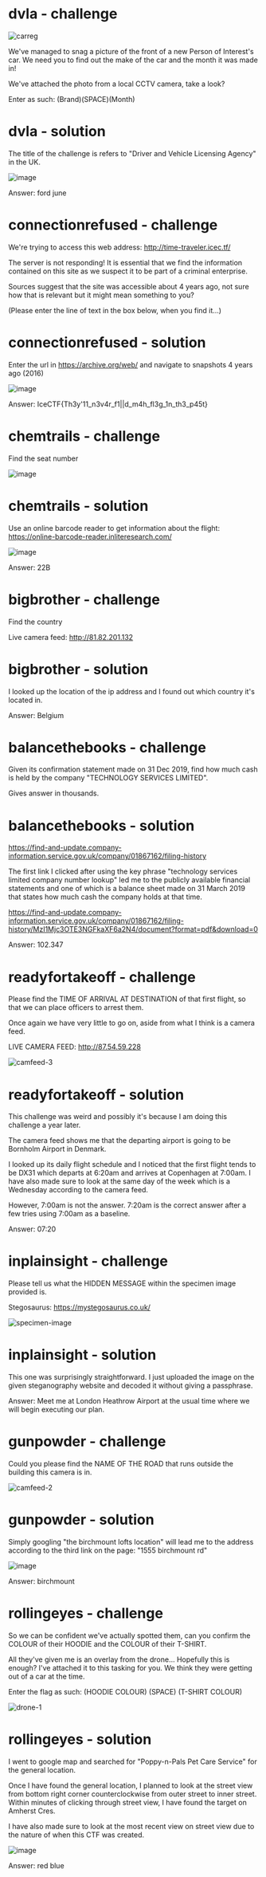 # dvla - challenge

![carreg](https://user-images.githubusercontent.com/81070073/120700727-d984cf00-c466-11eb-8081-30cadac51b90.PNG)

We've managed to snag a picture of the front of a new Person of Interest's car. We need you to find out the make of the car and the month it was made in!

We've attached the photo from a local CCTV camera, take a look?

Enter as such: (Brand)(SPACE)(Month)

# dvla - solution

The title of the challenge is refers to "Driver and Vehicle Licensing Agency" in the UK.

![image](https://user-images.githubusercontent.com/81070073/120699747-a857cf00-c465-11eb-9949-5bbf86f7aa37.png)

Answer: ford june

# connectionrefused - challenge

We're trying to access this web address: http://time-traveler.icec.tf/

The server is not responding! It is essential that we find the information contained on this site as we suspect it to be part of a criminal enterprise.

Sources suggest that the site was accessible about 4 years ago, not sure how that is relevant but it might mean something to you?

(Please enter the line of text in the box below, when you find it...)

# connectionrefused - solution

Enter the url in https://archive.org/web/ and navigate to snapshots 4 years ago (2016)

![image](https://user-images.githubusercontent.com/81070073/120700042-02f12b00-c466-11eb-83e2-e849573876ef.png)

Answer: IceCTF{Th3y'11_n3v4r_f1|\|d_m4h_fl3g_1n_th3_p45t}

# chemtrails - challenge

Find the seat number

![image](https://user-images.githubusercontent.com/81070073/120700649-c3770e80-c466-11eb-96b4-7a515d9295a7.png)

# chemtrails - solution

Use an online barcode reader to get information about the flight: https://online-barcode-reader.inliteresearch.com/

![image](https://user-images.githubusercontent.com/81070073/120700834-01743280-c467-11eb-9bce-bb197d130662.png)

Answer: 22B

# bigbrother - challenge

Find the country

Live camera feed: http://81.82.201.132

# bigbrother - solution

I looked up the location of the ip address and I found out which country it's located in.

Answer: Belgium

# balancethebooks - challenge

Given its confirmation statement made on 31 Dec 2019, find how much cash is held by the company "TECHNOLOGY SERVICES LIMITED".

Gives answer in thousands.

# balancethebooks - solution

https://find-and-update.company-information.service.gov.uk/company/01867162/filing-history

The first link I clicked after using the key phrase "technology services limited company number lookup" led me to the publicly available financial statements and one of which is a balance sheet made on 31 March 2019 that states how much cash the company holds at that time.

https://find-and-update.company-information.service.gov.uk/company/01867162/filing-history/MzI1Mjc3OTE3NGFkaXF6a2N4/document?format=pdf&download=0

Answer: 102.347

# readyfortakeoff - challenge

Please find the TIME OF ARRIVAL AT DESTINATION of that first flight, so that we can place officers to arrest them.

Once again we have very little to go on, aside from what I think is a camera feed.

LIVE CAMERA FEED: http://87.54.59.228

![camfeed-3](https://user-images.githubusercontent.com/81070073/120705045-2919c980-c46c-11eb-825d-e5a505d8dd3b.JPG)

# readyfortakeoff - solution

This challenge was weird and possibly it's because I am doing this challenge a year later.

The camera feed shows me that the departing airport is going to be Bornholm Airport in Denmark. 

I looked up its daily flight schedule and I noticed that the first flight tends to be DX31 which departs at 6:20am and arrives at Copenhagen at 7:00am. I have also made sure to look at the same day of the week which is a Wednesday according to the camera feed.

However, 7:00am is not the answer. 7:20am is the correct answer after a few tries using 7:00am as a baseline.

Answer: 07:20

# inplainsight - challenge

Please tell us what the HIDDEN MESSAGE within the specimen image provided is.

Stegosaurus: https://mystegosaurus.co.uk/

![specimen-image](https://user-images.githubusercontent.com/81070073/120705282-7bf38100-c46c-11eb-99c7-db51eb9da7a6.png)

# inplainsight - solution

This one was surprisingly straightforward. I just uploaded the image on the given steganography website and decoded it without giving a passphrase.

Answer: Meet me at London Heathrow Airport at the usual time where we will begin executing our plan.

# gunpowder - challenge

Could you please find the NAME OF THE ROAD that runs outside the building this camera is in.

![camfeed-2](https://user-images.githubusercontent.com/81070073/120705604-e1e00880-c46c-11eb-8a9a-348099fbcf3a.PNG)

# gunpowder - solution

Simply googling "the birchmount lofts location" will lead me to the address according to the third link on the page:
"1555 birchmount rd"

![image](https://user-images.githubusercontent.com/81070073/120705824-24094a00-c46d-11eb-8bee-71b067a48086.png)

Answer: birchmount

# rollingeyes - challenge

So we can be confident we've actually spotted them, can you confirm the COLOUR of their HOODIE and the COLOUR of their T-SHIRT.

All they've given me is an overlay from the drone... Hopefully this is enough? I've attached it to this tasking for you. We think they were getting out of a car at the time.

Enter the flag as such: (HOODIE COLOUR) (SPACE) (T-SHIRT COLOUR)

![drone-1](https://user-images.githubusercontent.com/81070073/120705967-54e97f00-c46d-11eb-86d5-104c017e261b.JPG)

# rollingeyes - solution

I went to google map and searched for "Poppy-n-Pals Pet Care Service" for the general location.

Once I have found the general location, I planned to look at the street view from bottom right corner counterclockwise from outer street to inner street. Within minutes of clicking through street view, I have found the target on Amherst Cres.

I have also made sure to look at the most recent view on street view due to the nature of when this CTF was created.

![image](https://user-images.githubusercontent.com/81070073/120707644-72b7e380-c46f-11eb-9458-8bd24b9a207d.png)

Answer: red blue
